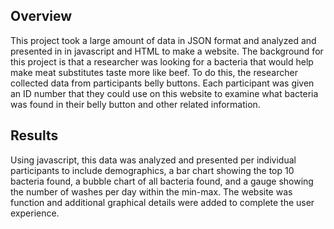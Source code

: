 ## Overview
This project took a large amount of data in JSON format and analyzed and presented in in javascript and HTML to make a website.
The background for this project is that a researcher was looking for a bacteria that would help make meat substitutes taste more like beef. To do this, the researcher collected data from participants belly buttons. 
Each participant was given an ID number that they could use on this website to examine what bacteria was found in their belly button and other related information.

## Results 

Using javascript, this data was analyzed and presented per individual participants to include demographics, a bar chart showing the top 10 bacteria found, a bubble chart of all bacteria found, and a gauge showing the number of washes per day within the min-max. 
The website was function and additional graphical details were added to complete the user experience.
